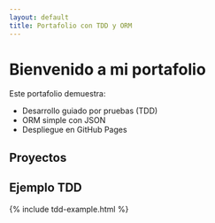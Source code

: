 ```yaml
---
layout: default
title: Portafolio con TDD y ORM
---
```


# Bienvenido a mi portafolio

Este portafolio demuestra:

- Desarrollo guiado por pruebas (TDD)
- ORM simple con JSON
- Despliegue en GitHub Pages

## Proyectos

<div id="projects-container">
  <!-- Los proyectos se cargarán dinámicamente con JS -->
</div>

## Ejemplo TDD

{% include tdd-example.html %}

<script src="/portfolio-jekyll-tdd/assets/js/orm.js"></script>
<script src="/portfolio-jekyll-tdd/assets/js/tdd-example.js"></script>
<script>
  // Cargar proyectos usando nuestro ORM
  document.addEventListener('DOMContentLoaded', async () => {
    const orm = new JSONORM('/portfolio-jekyll-tdd/_data/projects.json');
    await orm.load();
    
    const projects = orm.findAll();
    const container = document.getElementById('projects-container');
    
    projects.forEach(project => {
      const projectEl = document.createElement('div');
      projectEl.className = 'project';
      projectEl.innerHTML = `
        <h3>${project.title}</h3>
        <p>${project.description}</p>
        <small>Tags: ${project.tags.join(', ')}</small>
      `;
      container.appendChild(projectEl);
    });
  });
</script>
